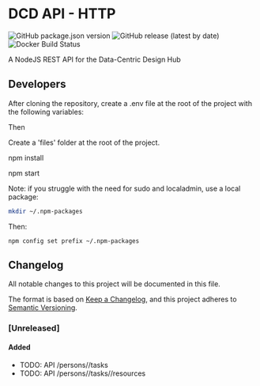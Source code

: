 # DCD API - HTTP

![GitHub package.json version](https://img.shields.io/github/package-json/v/datacentricdesign/dcd-api-http)
![GitHub release (latest by date)](https://img.shields.io/github/v/release/datacentricdesign/dcd-api-http)
![Docker Build Status](https://img.shields.io/docker/build/datacentricdesign/dcd-api-http)

A NodeJS REST API for the Data-Centric Design Hub

## Developers

After cloning the repository, create a .env file at the root of the project with the following variables:

Then

Create a 'files' folder at the root of the project.

npm install

npm start

Note: if you struggle with the need for sudo and localadmin, use a local package:

```bash
mkdir ~/.npm-packages
```

Then:

```
npm config set prefix ~/.npm-packages
```

## Changelog

All notable changes to this project will be documented in this file.

The format is based on [Keep a Changelog](https://keepachangelog.com/en/1.0.0/),
and this project adheres to [Semantic Versioning](https://semver.org/spec/v2.0.0.html).

### [Unreleased]

#### Added

- TODO: API /persons/<id>/tasks
- TODO: API /persons/<id>/tasks/<id>/resources
